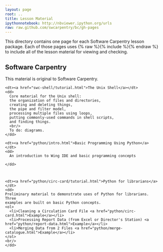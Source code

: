 ```yaml
---
layout: page
root: ..
title: Lesson Material
ipythonnotebook: http://nbviewer.ipython.org/urls
raw: raw.github.com/swcarpentry/bc/gh-pages
---
```


<p>
  This directory contains one page for each Software Carpentry lesson package.
  Each of those pages uses {% raw %}{% include %}{% endraw %}
  to include all of the lesson material for viewing and checking.
</p>

<div>
  <h2>Software Carpentry</h2>

  <p>
    This material is original to Software Carpentry.
  </p>

  <dl>

    <dt><a href="swc-shell/tutorial.html">The Unix Shell</a></dt>
    <dd>
      Core material for the Unix shell:
      the organization of files and directories,
      creating and deleting things,
      the pipe and filter model,
      processing multiple files using loops,
      putting commonly-used commands in shell scripts,
      and finding things.
      <br/>
      To do: diagrams.
    </dd>

    <dt><a href="python/intro.html">Basic Programming Using Python</a></dt>
    <dd>
      An introduction to Wing IDE and basic programming concepts

    </dd>



    <dt><a href="python/circ-card/tutorial.html">Python for librarians</a></dt>
    <dd>
    Preliminary material to demonstrate uses of Python for librarians.  Three
    examples are built on basic Python concepts.
    <ol>
      <li>Cleaning a Circulation Card File <a href="python/circ-card.html">Example</a></li>
      <li>Processing Report Data (from Excel or Director's Station) <a href="python/report-data.html">Example</a></li>
	  <li>Merging Data from 2 Files <a href="python/merge-catalogue.html">Example</a></li>
    </ol>
    <br/>
    </dd>



  </dl>

</div>

